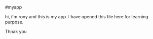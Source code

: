 #myapp

hi, i'm rony and this is my app. I have opened this file here for learning purpose.

Thnak you
